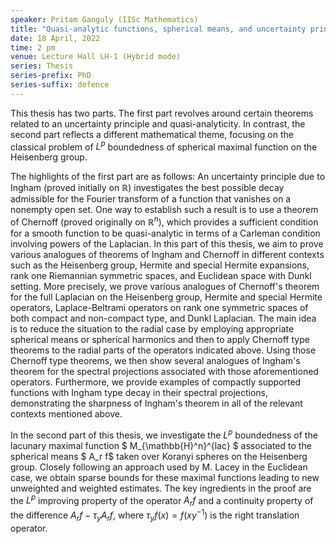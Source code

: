 ```yaml
---
speaker: Pritam Ganguly (IISc Mathematics)
title: "Quasi-analytic functions, spherical means, and uncertainty principles on Heisenberg groups and symmetric spaces"
date: 18 April, 2022
time: 2 pm
venue: Lecture Hall LH-1 (Hybrid mode)
series: Thesis
series-prefix: PhD
series-suffix: defence
---
```


This thesis has two parts. The first part revolves around certain theorems related to an uncertainty principle and quasi-analyticity.
In contrast, the second part reflects a different mathematical theme, focusing on the classical problem of $L^p$ boundedness of
spherical maximal function on the Heisenberg group.

The highlights of the first part are as follows:
An uncertainty principle due to Ingham (proved initially on $\mathbb{R}$) investigates the best possible decay admissible for the
Fourier transform of a function that vanishes on a nonempty open set. One way to establish such a result is to use a theorem of
Chernoff (proved originally on $\mathbb{R}^n$), which provides a sufficient condition for a smooth function to be quasi-analytic in
terms of a Carleman condition involving powers of the Laplacian.  In this part of this thesis, we aim to prove various analogues of
theorems of Ingham and Chernoff in different contexts such as the Heisenberg group, Hermite and special Hermite expansions, rank one
Riemannian symmetric spaces, and Euclidean space with Dunkl setting. More precisely,  we prove various analogues of Chernoff's theorem
for the full Laplacian on the Heisenberg group, Hermite and special Hermite operators, Laplace-Beltrami operators on rank one
symmetric spaces of both compact and non-compact type, and Dunkl Laplacian.  The main idea is to reduce the situation to the radial
case by employing appropriate spherical means or spherical harmonics and then to apply Chernoff type theorems to the radial parts of
the operators indicated above. Using those Chernoff type theorems, we then show several analogues of Ingham's theorem for the spectral
projections associated with those aforementioned operators. Furthermore, we provide examples of compactly supported functions with
Ingham type decay in their spectral projections, demonstrating the sharpness of Ingham's theorem in all of the relevant contexts
mentioned above.

In the second part of this thesis, we investigate the $L^p$ boundedness of the lacunary maximal function $ M_{\mathbb{H}^n}^{lac} $
associated to the spherical means $ A_r f$ taken over Koranyi spheres on the Heisenberg group. Closely following an approach used by
M. Lacey in the Euclidean case, we obtain sparse bounds for these maximal functions leading to new unweighted and weighted estimates.
The key ingredients in the proof are the $L^p$ improving property of the operator $A_rf$ and a continuity property of the difference
$A_rf-\tau_y A_rf$, where $\tau_yf(x)=f(xy^{-1})$ is the right translation operator.
